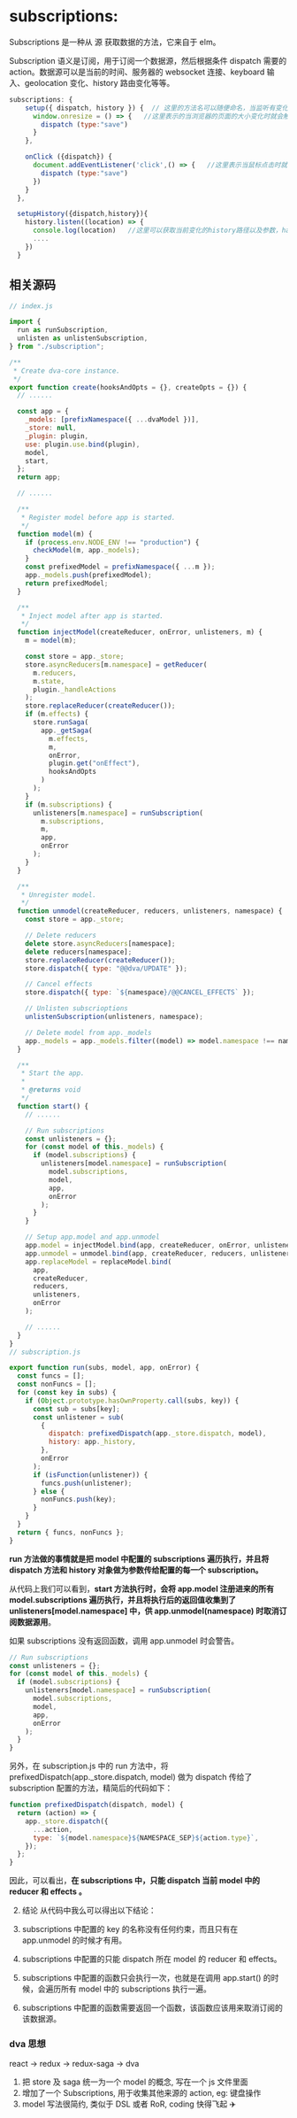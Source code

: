 # subscriptions:

Subscriptions 是一种从 源 获取数据的方法，它来自于 elm。

Subscription 语义是订阅，用于订阅一个数据源，然后根据条件 dispatch 需要的 action。数据源可以是当前的时间、服务器的 websocket 连接、keyboard 输入、geolocation 变化、history 路由变化等等。

```js
subscriptions: {
    setup({ dispatch, history }) {  // 这里的方法名可以随便命名，当监听有变化的时候就会依次执行这的变化,这里的dispatch和history和之前说的是一样的
      window.onresize = () => {   //这里表示的当浏览器的页面的大小变化时就会触发里面的dispatch方法，这里的save就是reducers中的方法名
        dispatch (type:"save")
      }
    },

    onClick ({dispatch}) {
      document.addEventListener('click',() => {   //这里表示当鼠标点击时就会触发里面的dispatch命令，这里的save就是reducers中的方法名
        dispatch (type:"save")
      })
    }
  },

  setupHistory({dispatch,history}){
    history.listen((location) => {
      console.log(location)   //这里可以获取当前变化的history路径以及参数，hash所有值，这样就可以在路由地址变化后做处理
      ....
    })
  }
```

## 相关源码

```js
// index.js

import {
  run as runSubscription,
  unlisten as unlistenSubscription,
} from "./subscription";

/**
 * Create dva-core instance.
 */
export function create(hooksAndOpts = {}, createOpts = {}) {
  // ......

  const app = {
    _models: [prefixNamespace({ ...dvaModel })],
    _store: null,
    _plugin: plugin,
    use: plugin.use.bind(plugin),
    model,
    start,
  };
  return app;

  // ......

  /**
   * Register model before app is started.
   */
  function model(m) {
    if (process.env.NODE_ENV !== "production") {
      checkModel(m, app._models);
    }
    const prefixedModel = prefixNamespace({ ...m });
    app._models.push(prefixedModel);
    return prefixedModel;
  }

  /**
   * Inject model after app is started.
   */
  function injectModel(createReducer, onError, unlisteners, m) {
    m = model(m);

    const store = app._store;
    store.asyncReducers[m.namespace] = getReducer(
      m.reducers,
      m.state,
      plugin._handleActions
    );
    store.replaceReducer(createReducer());
    if (m.effects) {
      store.runSaga(
        app._getSaga(
          m.effects,
          m,
          onError,
          plugin.get("onEffect"),
          hooksAndOpts
        )
      );
    }
    if (m.subscriptions) {
      unlisteners[m.namespace] = runSubscription(
        m.subscriptions,
        m,
        app,
        onError
      );
    }
  }

  /**
   * Unregister model.
   */
  function unmodel(createReducer, reducers, unlisteners, namespace) {
    const store = app._store;

    // Delete reducers
    delete store.asyncReducers[namespace];
    delete reducers[namespace];
    store.replaceReducer(createReducer());
    store.dispatch({ type: "@@dva/UPDATE" });

    // Cancel effects
    store.dispatch({ type: `${namespace}/@@CANCEL_EFFECTS` });

    // Unlisten subscrioptions
    unlistenSubscription(unlisteners, namespace);

    // Delete model from app._models
    app._models = app._models.filter((model) => model.namespace !== namespace);
  }

  /**
   * Start the app.
   *
   * @returns void
   */
  function start() {
    // ......

    // Run subscriptions
    const unlisteners = {};
    for (const model of this._models) {
      if (model.subscriptions) {
        unlisteners[model.namespace] = runSubscription(
          model.subscriptions,
          model,
          app,
          onError
        );
      }
    }

    // Setup app.model and app.unmodel
    app.model = injectModel.bind(app, createReducer, onError, unlisteners);
    app.unmodel = unmodel.bind(app, createReducer, reducers, unlisteners);
    app.replaceModel = replaceModel.bind(
      app,
      createReducer,
      reducers,
      unlisteners,
      onError
    );

    // ......
  }
}
// subscription.js

export function run(subs, model, app, onError) {
  const funcs = [];
  const nonFuncs = [];
  for (const key in subs) {
    if (Object.prototype.hasOwnProperty.call(subs, key)) {
      const sub = subs[key];
      const unlistener = sub(
        {
          dispatch: prefixedDispatch(app._store.dispatch, model),
          history: app._history,
        },
        onError
      );
      if (isFunction(unlistener)) {
        funcs.push(unlistener);
      } else {
        nonFuncs.push(key);
      }
    }
  }
  return { funcs, nonFuncs };
}
```

**run 方法做的事情就是把 model 中配置的 subscriptions 遍历执行，并且将 dispatch 方法和 history 对象做为参数传给配置的每一个 subscription。**

从代码上我们可以看到，**start 方法执行时，会将 app.model 注册进来的所有 model.subscriptions 遍历执行，并且将执行后的返回值收集到了 unlisteners[model.namespace] 中，供 app.unmodel(namespace) 时取消订阅数据源用**。

如果 subscriptions 没有返回函数，调用 app.unmodel 时会警告。

```js
// Run subscriptions
const unlisteners = {};
for (const model of this._models) {
  if (model.subscriptions) {
    unlisteners[model.namespace] = runSubscription(
      model.subscriptions,
      model,
      app,
      onError
    );
  }
}
```

另外，在 subscription.js 中的 run 方法中，将 prefixedDispatch(app.\_store.dispatch, model) 做为 dispatch 传给了 subscription 配置的方法，精简后的代码如下：

```js
function prefixedDispatch(dispatch, model) {
  return (action) => {
    app._store.dispatch({
      ...action,
      type: `${model.namespace}${NAMESPACE_SEP}${action.type}`,
    });
  };
}
```

因此，可以看出，**在 subscriptions 中，只能 dispatch 当前 model 中的 reducer 和 effects 。**

2. 结论
   从代码中我么可以得出以下结论：

1. subscriptions 中配置的 key 的名称没有任何约束，而且只有在 app.unmodel 的时候才有用。
1. subscriptions 中配置的只能 dispatch 所在 model 的 reducer 和 effects。
1. subscriptions 中配置的函数只会执行一次，也就是在调用 app.start() 的时候，会遍历所有 model 中的 subscriptions 执行一遍。
1. subscriptions 中配置的函数需要返回一个函数，该函数应该用来取消订阅的该数据源。

### dva 思想

react -> redux -> redux-saga -> dva

1. 把 store 及 saga 统一为一个 model 的概念, 写在一个 js 文件里面
2. 增加了一个 Subscriptions, 用于收集其他来源的 action, eg: 键盘操作
3. model 写法很简约, 类似于 DSL 或者 RoR, coding 快得飞起 ✈️
